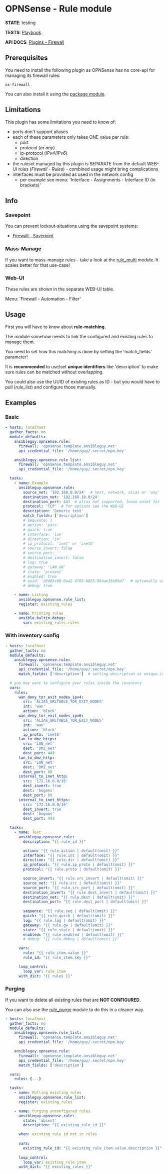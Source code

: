 # OPNSense - Rule module

**STATE**: testing

**TESTS**: [Playbook](https://github.com/ansibleguy/collection_opnsense/blob/stable/tests/rule.yml)

**API DOCS**: [Plugins - Firewall](https://docs.opnsense.org/development/api/plugins/firewall.html)

## Prerequisites

You need to install the following plugin as OPNSense has no core-api for managing its firewall rules:
```
os-firewall
```

You can also install it using the [package module](https://github.com/ansibleguy/collection_opnsense/blob/stable/docs/use_package.md).

## Limitations

This plugin has some limitations you need to know of:

* ports don't support aliases
* each of these parameters only takes ONE value per rule:
  * port
  * protocol (_or any_)
  * ip-protocol (_IPv4/IPv6_)
  * direction
* the ruleset managed by this plugin is SEPARATE from the default WEB-UI rules (_Firewall - Rules_) - combined usage might bring complications
* interfaces must be provided as used in the network config
  * per example see menu: 'Interface - Assignments - Interface ID (in brackets)'

## Info

### Savepoint

You can prevent lockout-situations using the savepoint systems:

- [Firewall - Savepoint](https://github.com/ansibleguy/collection_opnsense/blob/stable/docs/use_savepoint.md)

### Mass-Manage

If you want to mass-manage rules - take a look at the [rule_multi](https://github.com/ansibleguy/collection_opnsense/blob/stable/docs/use_rule_multi.md) module. It scales better for that use-case!

### Web-UI

These rules are shown in the separate WEB-UI table.

Menu: 'Firewall - Automation - Filter'

## Usage

First you will have to know about **rule-matching**.

The module somehow needs to link the configured and existing rules to manage them.

You need to set how this matching is done by setting the 'match_fields' parameter!

It is **recommended** to use/set **unique identifiers** like 'description' to make sure rules can be matched without overlapping.

You could also use the UUID of existing rules as ID - but you would have to pull (_rule_list_) and configure those manually. 

## Examples

### Basic

```yaml
- hosts: localhost
  gather_facts: no
  module_defaults:
    ansibleguy.opnsense.rule:
      firewall: 'opnsense.template.ansibleguy.net'
      api_credential_file: '/home/guy/.secret/opn.key'

    ansibleguy.opnsense.rule_list:
      firewall: 'opnsense.template.ansibleguy.net'
      api_credential_file: '/home/guy/.secret/opn.key'

  tasks:
    - name: Example
      ansibleguy.opnsense.rule:
        source_net: '192.168.0.0/24'  # host, network, alias or 'any'
        destination_net: '192.168.10.0/24'
        destination_port: 443  # alias not supported, leave unset for 'any'
        protocol: 'TCP'  # for options see the WEB-UI
        description: 'Generic test'
        match_fields: ['description']
        # sequence: 1
        # action: 'pass'
        # quick: true
        # interface: 'lan'
        # direction: 'in'
        # ip_protocol: 'inet' or 'inet6'
        # source_invert: false
        # source_port: ''
        # destination_invert: false
        # log: true
        # gateway: 'LAN_GW'
        # state: 'present'
        # enabled: true
        # uuid: 'a9d85c00-0aa2-4705-b855-96aae16e05d7'  # optionally use uuid to identify existing rules
        # debug: true

    - name: Listing
      ansibleguy.opnsense.rule_list:
      register: existing_rules

    - name: Printing rules
      ansible.bultin.debug:
        var: existing_rules.rules
```

### With inventory config

```yaml
- hosts: localhost
  gather_facts: no
  module_defaults:
    ansibleguy.opnsense.rule:
      firewall: 'opnsense.template.ansibleguy.net'
      api_credential_file: '/home/guy/.secret/opn.key'
      match_fields: ['description']  # setting description as unique-id field

  # you may want to configure your rules inside the inventory
  vars:
    rules:
      wan_deny_tor_exit_nodes_ipv4:
        src: 'ALIAS_URLTABLE_TOR_EXIT_NODES'
        int: 'wan'
        action: 'block'
      wan_deny_tor_exit_nodes_ipv6:
        src: 'ALIAS_URLTABLE_TOR_EXIT_NODES'
        int: 'wan'
        action: 'block'
        ip_proto: 'inet6'
      lan_to_dmz_https:
        src: 'LAN_net'
        dest: 'DMZ_net'
        dest_port: 443
      lan_to_dmz_http:
        src: 'LAN_net'
        dest: 'DMZ_net'
        dest_port: 80
      internal_to_inet_http:
        src: '172.16.0.0/16'
        dest_invert: true
        dest: 'bogons'
        dest_port: 80
      internal_to_inet_https:
        src: '172.16.0.0/16'
        dest_invert: true
        dest: 'bogons'
        dest_port: 443

  tasks:
    - name: Test
      ansibleguy.opnsense.rule:
        description: "{{ rule_id }}"

        action: "{{ rule.action | default(omit) }}"
        interface: "{{ rule.int | default(omit) }}"
        direction: "{{ rule.dir | default(omit) }}"
        ip_protocol: "{{ rule.ip_proto | default(omit) }}"
        protocol: "{{ rule.proto | default(omit) }}"

        source_invert: "{{ rule.src_invert | default(omit) }}"
        source_net: "{{ rule.src | default(omit) }}"
        source_port: "{{ rule.src_port | default(omit) }}"
        destination_invert: "{{ rule.dest_invert | default(omit) }}"
        destination_net: "{{ rule.dest | default(omit) }}"
        destination_port: "{{ rule.dest_port | default(omit) }}"
        
        sequence: "{{ rule.seq | default(omit) }}"
        quick: "{{ rule.quick | default(omit) }}"
        log: "{{ rule.log | default(omit) }}"
        gateway: "{{ rule.gw | default(omit) }}"
        state: "{{ rule.state | default(omit) }}"
        enabled: "{{ rule.enabled | default(omit) }}"
        # debug: "{{ rule.debug | default(omit) }}"

      vars:
        rule: "{{ rule_item.value }}"
        rule_id: "{{ rule_item.key }}"

      loop_control:
        loop_var: rule_item
      with_dict: "{{ rules }}"

```

### Purging

If you want to delete all existing rules that are **NOT CONFIGURED**.

You can also use the [rule_purge](https://github.com/ansibleguy/collection_opnsense/blob/stable/docs/use_rule_multi.md) module to do this in a cleaner way.

```yaml
- hosts: localhost
  gather_facts: no
  module_defaults:
    ansibleguy.opnsense.rule_list:
      firewall: 'opnsense.template.ansibleguy.net'
      api_credential_file: '/home/guy/.secret/opn.key'

    ansibleguy.opnsense.rule:
      firewall: 'opnsense.template.ansibleguy.net'
      api_credential_file: '/home/guy/.secret/opn.key'
      match_fields: ['description']

  vars:
    rules: {...}

  tasks:
    - name: Pulling existing rules
      ansibleguy.opnsense.rule_list:
      register: existing_rules

    - name: Purging unconfigured rules
      ansibleguy.opnsense.rule:
        state: 'absent'
        description: "{{ existing_rule_id }}"

      when: existing_rule_id not in rules
      
      vars:
        existing_rule_id: "{{ existing_rule_item.value.description }}"
      
      loop_control:
        loop_var: existing_rule_item
      with_dict: "{{ existing_rules }}"
```
